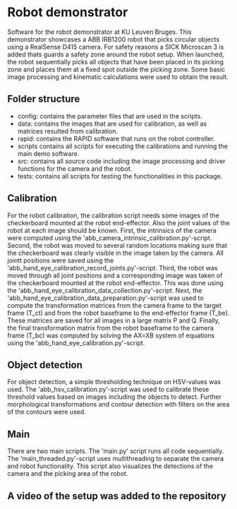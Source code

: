 # Robot demonstrator

Software for the robot demonstrator at KU Leuven Bruges. This demonstrator showcases a ABB IRB1200 robot that picks circular objects using a RealSense D415 camera. For safety reasons a SICK Microscan 3 is added thats guards a safety zone around the robot setup. When launched, the robot sequentially picks all objects that have been placed in its picking zone and places them at a fixed spot outside the picking zone. Some basic image processing and kinematic calculations were used to obtain the result. 

## Folder structure

* config: contains the parameter files that are used in the scripts.
* data: contains the images that are used for calibration, as well as matrices resulted from calibration.
* rapid: contains the RAPID software that runs on the robot controller.
* scripts contains all scripts for executing the calibrations and running the main demo software.
* src: contains all source code including the image processing and driver functions for the camera and the robot.
* tests: contains all scripts for testing the functionalities in this package.

## Calibration 

For the robot calibration, the calibration script needs some images of the checkerboard mounted at the robot end-effector. Also the joint values of the robot at each image should be known. First, the intrinsics of the camera were computed using the 'abb_camera_intrinsic_calibration.py'-script. Second, the robot was moved to several random locations making sure that the checkerboard was clearly visible in the image taken by the camera. All jointt positions were saved using the 'abb_hand_eye_calibration_record_joints.py'-script. Third, the robot was moved through all joint positions and a corresponding image was taken of the checkerboard mounted at the robot end-effector. This was done using the 'abb_hand_eye_calibration_data_collection.py'-script. Next, the 'abb_hand_eye_calibration_data_preparation.py'-script was used to compute the transformation matrices from the camera frame to the target frame (T_ct) and from the robot baseframe to the end-effector frame (T_be). These matrices are saved for all images in a large matrix P and Q. Finally, the final transformation matrix from the robot baseframe to the camera frame (T_bc) was computed by solving the AX=XB system of equations using the 'abb_hand_eye_calibration.py'-script.

## Object detection

For object detection, a simple thresholding technique on HSV-values was used. The 'abb_hsv_calibration.py'-script was used to calibrate these threshold values based on images including the objects to detect. Further morphological transformations and contour detection with filters on the area of the contours were used. 

## Main

There are two main scripts. The 'main.py' script runs all code sequentially. The 'main_threaded.py'-script uses multithreading to separate the camera and robot functionality. This script also visualizes the detections of the camera and the picking area of the robot.

## A video of the setup was added to the repository
